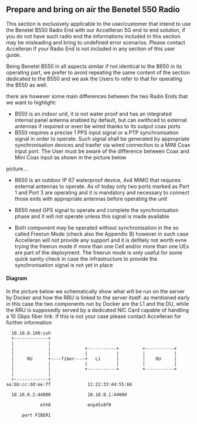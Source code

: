 
## Prepare and bring on air the Benetel 550 Radio

This section is exclusively applicable to the user/customer that intend to use the Benetel B550 Radio End with our Accellleran 5G end to end solution, if you do not have such radio end the informations included in this section may be misleading and bring to undefined error scenarios. Please contact Accelleran if your Radio End is not included in any section of this user guide.

Being Benetel B550 in all aspects similar if not identical to the B650 in its operating part, we prefer to avoid repeating the same content of the section dedicated to the B550 and we ask the Users to refer to that for operating the B550 as well.

there are however some main differences between the two Radio Ends that we want to highlight:

- B550 is an indoor unit, it is not water proof and has an integrated internal panel antenna enabled by default, but can swithced to external antennas if required or even be wired thanks to its output coax ports
- B550 requires a precise 1 PPS input signal or a PTP synchronisation signal in order to operate. Such signal shall be generated by appropriate synchronisation devices and trasfer via wired connection to a MINI Coax input port. The User must be aware of the difference between Coax and Mini Coax input as shown in the picture below

picture...

- B650 is an outdoor IP 67 waterproof device, 4x4 MIMO that requires external antennas to operate. As of today only two ports marked as Port 1 and Port 3 are operating and it is mandatory and necessary to connect those exits with appropriate antennas before operating the unit
- B650 need GPS signal to operate and complete the synchronisation phase and it will not operate unless this signal is made available

- Both component may be operated without synchronisation in the so called Freerun Mode (check also the Appendix B) however in such case Accelleran will not provide any support and it is defitely not worth evne trying the freerun mode if more than one Cell and/or more than one UEs are part of the deployment. The freerun mode is only useful for some quick sanity check in case the infrastructure to provide the synchronisation signal is not yet in place

#### Diagram

In the picture below we schematically show what will be run on the server by Docker and how the RRU is linked to the server itself: as mentioned early in this case the two components run by Docker are the L1 and the DU, while the RRU is supposedly served by a dedicated NIC Card capable of handling a 10 Gbps fiber link. If this is not your case please contact Accelleran for further information 

```
  10.10.0.100:ssh
  +-------------+
  |             |
  |             |             +-----------+         +-----------+
  |             |             |           |         |           |
  |     RU      +----fiber----+   L1      |         |    DU     |
  |             |             |           |         |           |
  |             |             +-----------+         +-----------+
  |             |
  +-------------+
aa:bb:cc:dd:ee:ff              11:22:33:44:55:66

  10.10.0.2:44000              10.10.0.1:44000

             eth0              enp45s0f0

      port FIBER1
```
